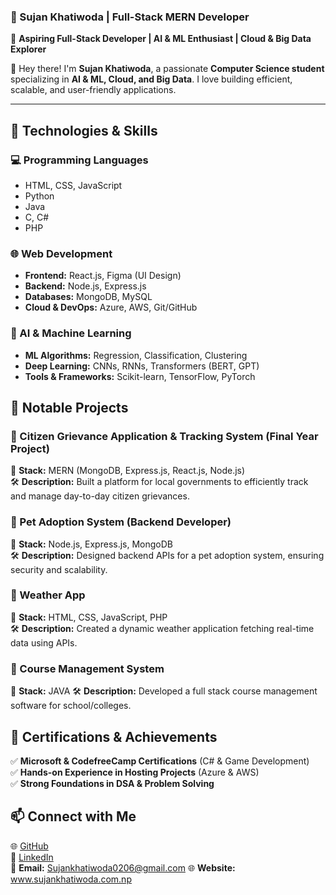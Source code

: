 ### 🌟 Sujan Khatiwoda | Full-Stack MERN Developer  

🚀 **Aspiring Full-Stack Developer | AI & ML Enthusiast | Cloud & Big Data Explorer**  

👋 Hey there! I'm **Sujan Khatiwoda**, a passionate **Computer Science student** specializing in **AI & ML, Cloud, and Big Data**. I love building efficient, scalable, and user-friendly applications.  

---

## 🚀 Technologies & Skills  

### **💻 Programming Languages**  
- HTML, CSS, JavaScript  
- Python  
- Java  
- C, C#  
- PHP  

### **🌐 Web Development**  
- **Frontend:** React.js, Figma (UI Design)  
- **Backend:** Node.js, Express.js  
- **Databases:** MongoDB, MySQL  
- **Cloud & DevOps:** Azure, AWS, Git/GitHub  

### **🤖 AI & Machine Learning**  
- **ML Algorithms:** Regression, Classification, Clustering  
- **Deep Learning:** CNNs, RNNs, Transformers (BERT, GPT)  
- **Tools & Frameworks:** Scikit-learn, TensorFlow, PyTorch  


## 📌 Notable Projects  

### **🔹 Citizen Grievance Application & Tracking System (Final Year Project)**  
📌 **Stack:** MERN (MongoDB, Express.js, React.js, Node.js)  
🛠️ **Description:** Built a platform for local governments to efficiently track and manage day-to-day citizen grievances.  

### **🔹 Pet Adoption System (Backend Developer)**  
📌 **Stack:** Node.js, Express.js, MongoDB  
🛠️ **Description:** Designed backend APIs for a pet adoption system, ensuring security and scalability.  

### **🔹 Weather App**  
📌 **Stack:** HTML, CSS, JavaScript, PHP  
🛠️ **Description:** Created a dynamic weather application fetching real-time data using APIs.  

### **🔹 Course Management System**  
📌 **Stack:** JAVA
🛠️ **Description:** Developed a full stack course management software for school/colleges.  


## 🎯 Certifications & Achievements  
✅ **Microsoft & CodefreeCamp Certifications** (C# & Game Development)  
✅ **Hands-on Experience in Hosting Projects** (Azure & AWS)  
✅ **Strong Foundations in DSA & Problem Solving**  


## 📫 Connect with Me  
🌐 [GitHub](https://github.com/sujan-0)  
💼 [LinkedIn](https://www.linkedin.com/in/sujan-khatiwoda-12982026a/)  
📧 **Email:** Sujankhatiwoda0206@gmail.com
🌐 **Website:** www.sujankhatiwoda.com.np


